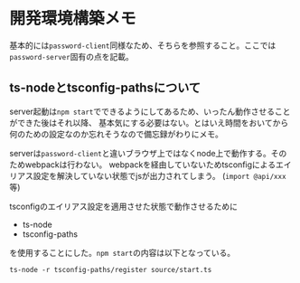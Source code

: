 # 開発環境構築メモ
基本的には`password-client`同様なため、そちらを参照すること。ここでは`password-server`固有の点を記載。

## ts-nodeとtsconfig-pathsについて
server起動は`npm start`でできるようにしてあるため、いったん動作させることができた後はそれ以降、
基本気にする必要はない。とはいえ時間をおいてから何のための設定なのか忘れそうなので備忘録がわりにメモ。

serverは`password-client`と違いブラウザ上ではなくnode上で動作する。そのためwebpackは行わない。
webpackを経由していないためtsconfigによるエイリアス設定を解決していない状態でjsが出力されてしまう。
(`import @api/xxx`等)

tsconfigのエイリアス設定を適用させた状態で動作させるために

- ts-node
- tsconfig-paths

を使用することにした。`npm start`の内容は以下となっている。

```
ts-node -r tsconfig-paths/register source/start.ts
```